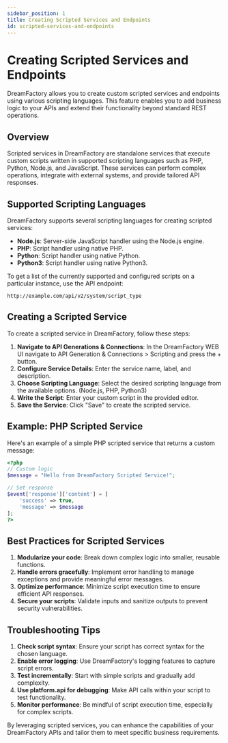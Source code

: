 ```yaml
---
sidebar_position: 1
title: Creating Scripted Services and Endpoints
id: scripted-services-and-endpoints
---
```


# Creating Scripted Services and Endpoints

DreamFactory allows you to create custom scripted services and endpoints using various scripting languages. This feature enables you to add business logic to your APIs and extend their functionality beyond standard REST operations.

## Overview

Scripted services in DreamFactory are standalone services that execute custom scripts written in supported scripting languages such as PHP, Python, Node.js, and JavaScript. These services can perform complex operations, integrate with external systems, and provide tailored API responses.

## Supported Scripting Languages

DreamFactory supports several scripting languages for creating scripted services:

- **Node.js**: Server-side JavaScript handler using the Node.js engine.
- **PHP**: Script handler using native PHP.
- **Python**: Script handler using native Python.
- **Python3**: Script handler using native Python3.

To get a list of the currently supported and configured scripts on a particular instance, use the API endpoint:

```
http://example.com/api/v2/system/script_type
```

## Creating a Scripted Service

To create a scripted service in DreamFactory, follow these steps:

1. **Navigate to API Generations & Connections**: In the DreamFactory WEB UI navigate to API Generation & Connections > Scripting and press the + button.
2. **Configure Service Details**: Enter the service name, label, and description.
3. **Choose Scripting Language**: Select the desired scripting language from the available options. (Node.js, PHP, Python3)
4. **Write the Script**: Enter your custom script in the provided editor.
5. **Save the Service**: Click "Save" to create the scripted service.

## Example: PHP Scripted Service

Here's an example of a simple PHP scripted service that returns a custom message:

```php
<?php
// Custom logic
$message = "Hello from DreamFactory Scripted Service!";

// Set response
$event['response']['content'] = [
    'success' => true,
    'message' => $message
];
?>
```

## Best Practices for Scripted Services

1. **Modularize your code**: Break down complex logic into smaller, reusable functions.
2. **Handle errors gracefully**: Implement error handling to manage exceptions and provide meaningful error messages.
3. **Optimize performance**: Minimize script execution time to ensure efficient API responses.
4. **Secure your scripts**: Validate inputs and sanitize outputs to prevent security vulnerabilities.

## Troubleshooting Tips

1. **Check script syntax**: Ensure your script has correct syntax for the chosen language.
2. **Enable error logging**: Use DreamFactory's logging features to capture script errors.
3. **Test incrementally**: Start with simple scripts and gradually add complexity.
4. **Use platform.api for debugging**: Make API calls within your script to test functionality.
5. **Monitor performance**: Be mindful of script execution time, especially for complex scripts.

By leveraging scripted services, you can enhance the capabilities of your DreamFactory APIs and tailor them to meet specific business requirements.
